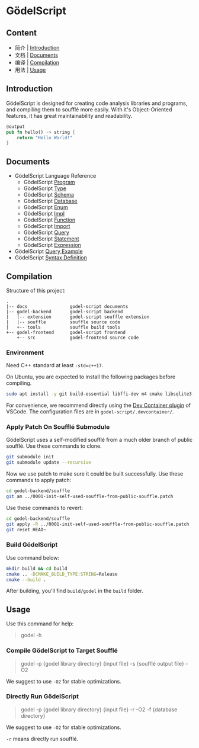 # GödelScript

## Content

* 简介 | [Introduction](#introduction)
* 文档 | [Documents](#documents)
* 编译 | [Compilation](#compilation)
* 用法 | [Usage](#usage)

## Introduction

GödelScript is designed for creating code analysis libraries and programs,
and compiling them to soufflé more easily. With it's Object-Oriented features,
it has great maintainability and readability.

```rust
@output
pub fn hello() -> string {
    return "Hello World!"
}
```

## Documents

* GödelScript Language Reference
    * GödelScript [Program](./docs/language-reference/program.md)
    * GödelScript [Type](./docs/language-reference/type.md)
    * GödelScript [Schema](./docs/language-reference/schemas.md)
    * GödelScript [Database](./docs/language-reference/databases.md)
    * GödelScript [Enum](./docs/language-reference/enums.md)
    * GödelScript [Impl](./docs/language-reference/impl.md)
    * GödelScript [Function](./docs/language-reference/functions.md)
    * GödelScript [Import](./docs/language-reference/import.md)
    * GödelScript [Query](./docs/language-reference/queries.md)
    * GödelScript [Statement](./docs/language-reference/functions.md#statement)
    * GödelScript [Expression](./docs/language-reference/functions.md#expression)
* GödelScript [Query Example](../example)
* GödelScript [Syntax Definition](./docs/syntax.md)

## Compilation

Structure of this project:

```
.
|-- docs                godel-script documents
|-- godel-backend       godel-script backend
|   |-- extension       godel-script souffle extension
|   |-- souffle         souffle source code
|   +-- tools           souffle build tools
+-- godel-frontend      godel-script frontend
    +-- src             godel-frontend source code
```

### Environment

Need C++ standard at least `-std=c++17`.

On Ubuntu, you are expected to install the following packages before compiling.

```bash
sudo apt install -y git build-essential libffi-dev m4 cmake libsqlite3-dev zlib1g-dev
```

For convenience, we recommend directly using the [Dev Container plugin](https://marketplace.visualstudio.com/items?itemName=ms-vscode-remote.remote-containers) of VSCode. The configuration files are in `godel-script/.devcontainer/`.


### Apply Patch On Soufflé Submodule

GödelScript uses a self-modified soufflé from a much older branch of public soufflé. Use these commands to clone.

```bash
git submodule init
git submodule update --recursive
```

Now we use patch to make sure it could be built successfully. Use these commands to apply patch:

```bash
cd godel-backend/souffle
git am ../0001-init-self-used-souffle-from-public-souffle.patch
```

Use these commands to revert:

```bash
cd godel-backend/souffle
git apply -R ../0001-init-self-used-souffle-from-public-souffle.patch
git reset HEAD~
```

### Build GödelScript

Use command below:

```bash
mkdir build && cd build
cmake .. -DCMAKE_BUILD_TYPE:STRING=Release 
cmake --build .
```

After building, you'll find `build/godel` in the `build` folder.

## Usage

Use this command for help:

> godel -h

### Compile GödelScript to Target Soufflé

> godel -p {godel library directory} {input file} -s {soufflé output file} -O2

We suggest to use `-O2` for stable optimizations.

### Directly Run GödelScript

> godel -p {godel library directory} {input file} -r -O2 -f {database directory}

We suggest to use `-O2` for stable optimizations.

`-r` means directly run soufflé.
